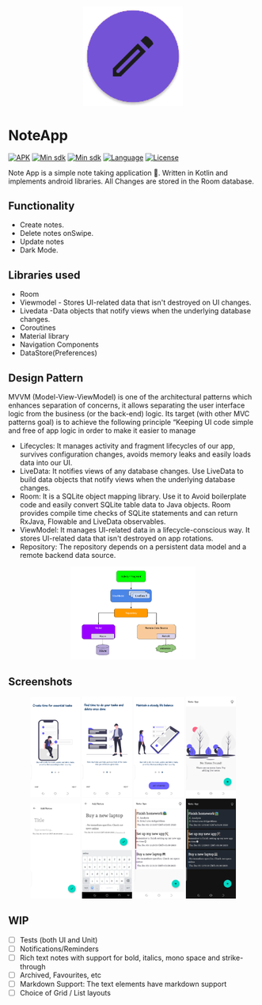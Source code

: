 <p align="center">
  <img src="/images/logo.png" width="40%"/>
  </p>
  
  
# NoteApp

[![APK](https://img.shields.io/badge/download-APK-E53935.svg)](https://github.com/carolinemusyoka/NoteApp/blob/master/app/app-debug.apk?raw=true)
[![Min sdk](https://img.shields.io/badge/platform-Android-00E676.svg)](https://github.com/carolinemusyoka/NoteApp/blob/master/app/build.gradle)
[![Min sdk](https://img.shields.io/badge/minsdk-21-yellow.svg)](https://github.com/carolinemusyoka/2048TheGame/blob/master/app/build.gradle)
[![Language](https://img.shields.io/badge/language-kotlin-orange.svg)](https://github.com/carolinemusyoka/2048TheGame/blob/master/app/build.gradle)
[![License](https://img.shields.io/apm/l/vim-mode)](https://github.com/carolinemusyoka/2048TheGame/blob/master/LICENSE)



Note App is a simple note taking application  📝. Written in Kotlin and implements android libraries. All Changes are stored in the Room database. 

## Functionality
- Create notes.
- Delete notes onSwipe.
- Update notes
- Dark Mode.

## Libraries used

- Room
- Viewmodel - Stores UI-related data that isn't destroyed on UI changes.
- Livedata -Data objects that notify views when the underlying database changes.
- Coroutines
- Material library
- Navigation Components
- DataStore(Preferences)



## Design Pattern
MVVM (Model-View-ViewModel) is one of the architectural patterns which enhances separation of concerns, it allows separating the user interface logic from the business (or the back-end) logic. Its target (with other MVC patterns goal) is to achieve the following principle “Keeping UI code simple and free of app logic in order to make it easier to manage

  - Lifecycles: It manages activity and fragment lifecycles of our app, survives configuration changes, avoids memory leaks and easily loads data into our UI.
  - LiveData: It notifies views of any database changes. Use LiveData to build data objects that notify views when the underlying database changes.
  - Room: It is a SQLite object mapping library. Use it to Avoid boilerplate code and easily convert SQLite table data to Java objects. Room provides compile time checks        of SQLite statements and can return RxJava, Flowable and LiveData observables.
  - ViewModel: It manages UI-related data in a lifecycle-conscious way. It stores UI-related data that isn't destroyed on app rotations.
  - Repository: The repository depends on a persistent data model and a remote backend data source.
  
  <p align="center">
  <img src="/images/mvvm-architecture-pattern.png" width="50%"/>
  </p>
  
  
  ## Screenshots
  
  <p align="center">
<img src="/images/1.png" width="20%"/>
<img src="/images/2.png" width="20%"/> 
<img src="/images/3.png" width="20%"/> 
<img src="/images/4.png" width="20%"/>
<img src="/images/5.png" width="20%"/> 
<img src="/images/6.png" width="20%"/> 
<img src="/images/7.png" width="20%"/>
<img src="/images/8.png" width="20%"/> 

</p>

## WIP
-  [ ] Tests (both UI and Unit)
-  [ ] Notifications/Reminders
-  [ ] Rich text notes with support for bold, italics, mono space and strike-through
-  [ ] Archived, Favourites, etc
-  [ ] Markdown Support: The text elements have markdown support
-  [ ] Choice of Grid / List layouts
